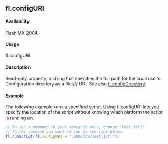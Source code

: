 ## fl.configURI

#### Availability

Flash MX 2004.

#### Usage

fl.configURI

#### Description

Read-only property; a string that specifies the full path for the local user’s Configuration directory as a file:/// URI. See also [fl.configDirectory](../flash_object_(fl)/fl12.md).

#### Example

The following example runs a specified script. Using fl.configURI lets you specify the location of the script without knowing which platform the script is running on.
```javascript
// To run a command in your commands menu, change "Test.Jsfl"
// to the command you want to run in the line below.
fl.runScript(fl.configURI + "Commands/Test.jsfl");
```